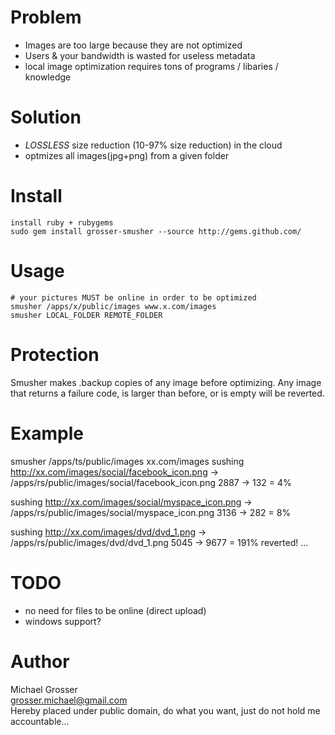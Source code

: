 Problem
=======
 - Images are too large because they are not optimized
 - Users & your bandwidth is wasted for useless metadata
 - local image optimization requires tons of programs / libaries / knowledge

Solution
========
 - *LOSSLESS* size reduction (10-97% size reduction) in the cloud
 - optmizes all images(jpg+png) from a given folder

Install
=======
    install ruby + rubygems
    sudo gem install grosser-smusher --source http://gems.github.com/

Usage
=====
    # your pictures MUST be online in order to be optimized
    smusher /apps/x/public/images www.x.com/images
    smusher LOCAL_FOLDER REMOTE_FOLDER

Protection
==========
Smusher makes .backup copies of any image before optimizing.
Any image that returns a failure code, is larger than before,
or is empty will be reverted.

Example
======
  smusher /apps/ts/public/images xx.com/images
  sushing http://xx.com/images/social/facebook_icon.png -> /apps/rs/public/images/social/facebook_icon.png
  2887 -> 132                              = 4%

  sushing http://xx.com/images/social/myspace_icon.png -> /apps/rs/public/images/social/myspace_icon.png
  3136 -> 282                              = 8%

  sushing http://xx.com/images/dvd/dvd_1.png -> /apps/rs/public/images/dvd/dvd_1.png
  5045 -> 9677                             = 191%
  reverted!
  ...

TODO
====
 - no need for files to be online (direct upload)
 - windows support?

Author
======
Michael Grosser  
grosser.michael@gmail.com  
Hereby placed under public domain, do what you want, just do not hold me accountable...  